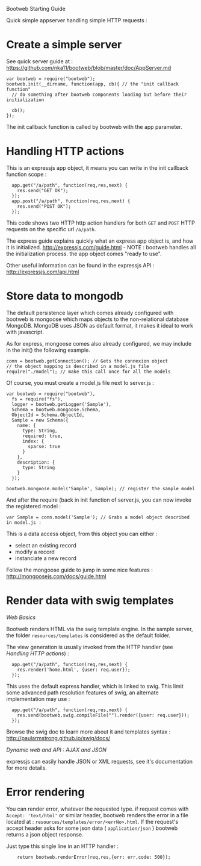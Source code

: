 Bootweb Starting Guide


Quick simple appserver handling simple HTTP requests :

# Create a simple server

See quick server guide at : https://github.com/nka11/bootweb/blob/master/doc/AppServer.md

    var bootweb = require("bootweb");
    bootweb.init(__dirname, function(app, cb){ // the "init callback function"
      // do something after bootweb components loading but before their initialization
      
      cb();
    });

The init callback function is called by bootweb with the app parameter.

# Handling HTTP actions

This is an expressjs app object, it means you can write in the init callback function scope :

      app.get("/a/path", function(req,res,next) {
        res.send("GET OK");
      });
      app.post("/a/path", function(req,res,next) {
        res.send("POST OK");
      });

This code shows two HTTP http action handlers for both `GET` and `POST` HTTP requests on the specific url `/a/path`.

The express guide explains quickly what an express app object is, and how it is initialized.
http://expressjs.com/guide.html - NOTE : bootweb handles all the initialization process. the app
object comes "ready to use".

Other useful information can be found in the expressjs API : http://expressjs.com/api.html

# Store data to mongodb

The default persistence layer which comes already configured with bootweb is mongoose which maps
objects to the non-relational database MongoDB. MongoDB uses JSON as default format, it makes it ideal to work with javascript.

As for express, mongoose comes also already configured, we may include in the init() the following example.
    
    conn = bootweb.getConnection(); // Gets the connexion object
    // the object mapping is described in a model.js file
    require("./model"); // make this call once for all the models
  

Of course, you must create a model.js file next to server.js :

    var bootweb = require("bootweb"),
      fs = require("fs"),
      logger = bootweb.getLogger('Sample'),
      Schema = bootweb.mongoose.Schema,
      ObjectId = Schema.ObjectId,
      Sample = new Schema({
        name: {
          type: String,
          required: true,
          index: {
            sparse: true
          }
        },
        description: {
          type: String
        }
      });
      
    bootweb.mongoose.model('Sample', Sample); // register the sample model


And after the require (back in init function of server.js, you can now invoke the registered model :

    var Sample = conn.model('Sample'); // Grabs a model object described in model.js :

This is a data access object, from this object you can either :

 * select an existing record
 * modify a record
 * instanciate a new record

Follow the mongoose guide to jump in some nice features : http://mongoosejs.com/docs/guide.html


# Render data with swig templates

*Web Basics*

Bootweb renders HTML via the swig template engine. In the sample server, the folder
`resources/templates` is considered as the default folder.

The view generation is usually invoked from the HTTP handler (see *Handling HTTP actions*) :

      app.get("/a/path", function(req,res,next) {
        res.render('home.html', {user: req.user});
      });

This uses the default express handler, which is linked to swig. This limit some
advanced path resolution features of swig, an alternate implementation may use :

      app.get("/a/path", function(req,res,next) {
        res.send(bootweb.swig.compileFile("").render({user: req.user}));
      });

Browse the swig doc to learn more about it and templates syntax : http://paularmstrong.github.io/swig/docs/

*Dynamic web and API : AJAX and JSON* 

expressjs can easily handle JSON or XML requests, see it's documentation for more details.

# Error rendering


You can render error, whatever the requested type. if request comes with `Accept: 'text/html'` or similar header,
bootweb renders the error in a file located at : `resources/templates/error/<errNo>.html`. If the request's accept header
asks for some json data ( `application/json` ) bootweb returns a json object response.

Just type this single line in an HTTP handler :

        return bootweb.renderError(req,res,{err: err,code: 500}); 
